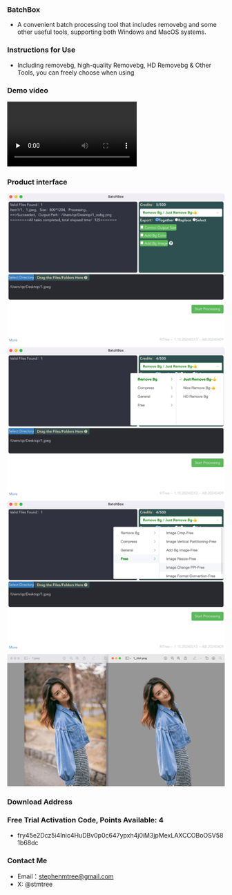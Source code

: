 
### BatchBox
- A convenient batch processing tool that includes removebg and some other useful tools, supporting both Windows and MacOS systems.

### Instructions for Use
- Including removebg, high-quality Removebg, HD Removebg & Other Tools, you can freely choose when using

### Demo video
<!-- mp4 -->
<video id="video" controls="" preload="none" poster="">
      <source id="mp4" src="../../assets/play1080.mp4" type="video/mp4">
</video>

### Product interface

<center><img src="../../assets/img/1_tiny.png"></center>

<center><img src="../../assets/img/2_tiny.png"></center>

<center><img src="../../assets/img/4_tiny.png"></center>

<center><img src="../../assets/img/5_tiny.png"></center>

### Download Address

### Free Trial Activation Code, Points Available: 4
- fry45e2Dcz5i4Inic4HuDBv0p0c647ypxh4j0iM3jpMexLAXCCOBoOSV581b68dc


### Contact Me
- Email：stephenmtree@gmail.com
- X: @stmtree

